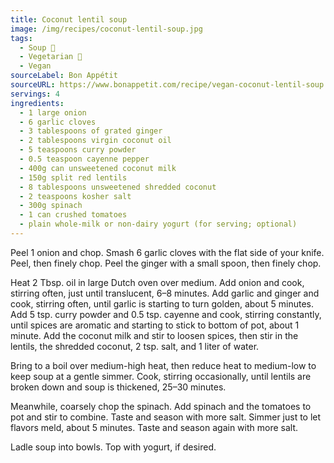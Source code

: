 ```yaml
---
title: Coconut lentil soup
image: /img/recipes/coconut-lentil-soup.jpg
tags:
  - Soup 🥣
  - Vegetarian 🌿
  - Vegan
sourceLabel: Bon Appétit
sourceURL: https://www.bonappetit.com/recipe/vegan-coconut-lentil-soup
servings: 4
ingredients:
  - 1 large onion
  - 6 garlic cloves
  - 3 tablespoons of grated ginger
  - 2 tablespoons virgin coconut oil
  - 5 teaspoons curry powder
  - 0.5 teaspoon cayenne pepper
  - 400g can unsweetened coconut milk
  - 150g split red lentils
  - 8 tablespoons unsweetened shredded coconut
  - 2 teaspoons kosher salt
  - 300g spinach
  - 1 can crushed tomatoes
  - plain whole-milk or non-dairy yogurt (for serving; optional)
---
```


Peel 1 onion and chop. Smash 6 garlic cloves with the flat side of your knife. Peel, then finely chop. Peel the ginger with a small spoon, then finely chop.

Heat 2 Tbsp. oil in large Dutch oven over medium. Add onion and cook, stirring often, just until translucent, 6–8 minutes. Add garlic and ginger and cook, stirring often, until garlic is starting to turn golden, about 5 minutes. Add 5 tsp. curry powder and 0.5 tsp. cayenne and cook, stirring constantly, until spices are aromatic and starting to stick to bottom of pot, about 1 minute. Add the coconut milk and stir to loosen spices, then stir in the lentils, the shredded coconut, 2 tsp. salt, and 1 liter of water.

Bring to a boil over medium-high heat, then reduce heat to medium-low to keep soup at a gentle simmer. Cook, stirring occasionally, until lentils are broken down and soup is thickened, 25–30 minutes.

Meanwhile, coarsely chop the spinach. Add spinach and the tomatoes to pot and stir to combine. Taste and season with more salt. Simmer just to let flavors meld, about 5 minutes. Taste and season again with more salt.

Ladle soup into bowls. Top with yogurt, if desired.
